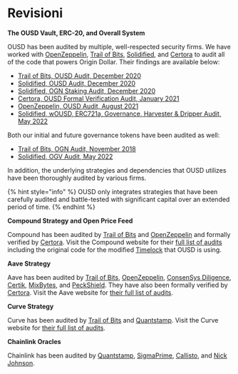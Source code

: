# Revisioni

**The OUSD Vault, ERC-20, and Overall System**

OUSD has been audited by multiple, well-respected security firms. We have worked with [OpenZeppelin](https://openzeppelin.com),  [Trail of Bits](https://www.trailofbits.com), [Solidified](https://solidified.io), and [Certora](https://www.certora.com) to audit all of the code that powers Origin Dollar. Their findings are available below:

* [Trail of Bits, OUSD Audit, December 2020](https://github.com/OriginProtocol/security/blob/master/audits/Trail%20of%20Bits%20-%20Origin%20Dollar%20-%20Dec%202020.pdf)
* [Solidified, OUSD Audit, December 2020](https://github.com/OriginProtocol/security/blob/master/audits/Solidified%20-%20Origin%20Dollar%20-%20Dec%202020.pdf)
* [Solidified, OGN Staking Audit, December 2020](https://github.com/OriginProtocol/security/blob/master/audits/Solidified%20-%20OGN%20Staking%20-%20Dec%202020.pdf)
* [Certora, OUSD Formal Verification Audit, January 2021](https://www.certora.com/pubs/OriginFeb2021.pdf)
* [OpenZeppelin, OUSD Audit, August 2021](https://github.com/OriginProtocol/security/blob/master/audits/OpenZeppelin%20-%20Origin%20Dollar%20-%20October%202021.pdf)
* [Solidified, wOUSD, ERC721a, Governance, Harvester & Dripper Audit, May 2022](https://github.com/OriginProtocol/security/blob/master/audits/Solidified%20-%20OGV%2C%20wOUSD%2C%20and%20ERC721a%20-%20May%202022.pdf)

Both our initial and future governance tokens have been audited as well:

* [Trail of Bits, OGN Audit, November 2018](https://github.com/OriginProtocol/security/blob/master/audits/Trail%20of%20Bits%20-%20Origin%20Marketplace%20and%20OGN%20Token%20-%20Nov%202018.pdf)
* [Solidified, OGV Audit, May 2022](https://github.com/OriginProtocol/security/blob/master/audits/Solidified%20-%20OGV%2C%20wOUSD%2C%20and%20ERC721a%20-%20May%202022.pdf)

In addition, the underlying strategies and dependencies that OUSD utilizes have been thoroughly audited by various firms.

{% hint style="info" %}
OUSD only integrates strategies that have been carefully audited and battle-tested with significant capital over an extended period of time.
{% endhint %}

**Compound Strategy and Open Price Feed**

Compound has been audited by [Trail of Bits](https://www.trailofbits.com) and [OpenZeppelin](https://openzeppelin.com) and formally verified by [Certora](https://www.certora.com). Visit the Compound website for their [full list of audits](https://compound.finance/docs/security#audits) including the original code for the modified [Timelock](../smart-contracts/api/timelock.md) that OUSD is using.

**Aave Strategy**

Aave has been audited by [Trail of Bits](https://www.trailofbits.com), [OpenZeppelin](https://openzeppelin.com), [ConsenSys Diligence](https://consensys.net/diligence/), [Certik](https://certik.io), [MixBytes](https://mixbytes.io), and [PeckShield](https://peckshield.com). They have also been formally verified by [Certora](https://www.certora.com). Visit the Aave website for [their full list of audits](https://docs.aave.com/developers/security-and-audits).

**Curve Strategy**

Curve has been audited by [Trail of Bits](https://www.trailofbits.com) and [Quantstamp](https://quantstamp.com). Visit the Curve website for [their full list of audits](https://www.curve.fi/audits).

**Chainlink Oracles**

Chainlink has been audited by [Quantstamp](https://github.com/smartcontractkit/chainlink/tree/bafa91c), [SigmaPrime](https://github.com/smartcontractkit/chainlink/tree/cee356), [Callisto](https://gist.github.com/yuriy77k/c3a70d212a7f9ecda715252e45073158), and [Nick Johnson](https://github.com/smartcontractkit/chainlink/tree/5327f9).&#x20;

